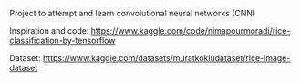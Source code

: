 Project to attempt and learn convolutional neural networks (CNN)

Inspiration and code: https://www.kaggle.com/code/nimapourmoradi/rice-classification-by-tensorflow

Dataset: https://www.kaggle.com/datasets/muratkokludataset/rice-image-dataset
